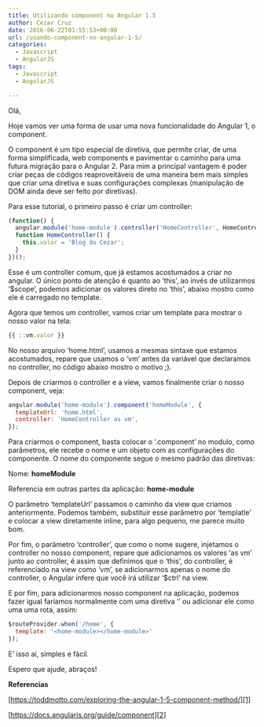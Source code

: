 ```yaml
---
title: Utilizando component no Angular 1.5
author: Cezar Cruz
date: 2016-06-22T01:55:53+00:00
url: /usando-component-no-angular-1-5/
categories:
  - Javascript
  - AngularJS
tags:
  - Javascript
  - AngularJS

---
```

Olá,

Hoje vamos ver uma forma de usar uma nova funcionalidade do Angular 1, o component.

O component é um tipo especial de diretiva, que permite criar, de uma forma simplificada, web components e pavimentar o caminho para uma futura migração para o Angular 2. Para mim a principal vantagem é poder criar peças de códigos reaproveitáveis de uma maneira bem mais simples que criar uma diretiva e suas configurações complexas (manipulação de DOM ainda deve ser feito por diretivas).

<!--more-->

Para esse tutorial, o primeiro passo é criar um controller:

```javascript
(function() {
  angular.module('home-module').controller('HomeController', HomeController);
  function HomeController() {
    this.valor = 'Blog do Cezar';
  }
})();
```

Esse é um controller comum, que já estamos acostumados a criar no angular. O único ponto de atenção é quanto ao &#8216;this&#8217;, ao invés de utilizarmos &#8216;$scope&#8217;, podemos adicionar os valores direto no &#8216;this&#8217;, abaixo mostro como ele é carregado no template.

Agora que temos um controller, vamos criar um template para mostrar o nosso valor na tela:

```javascript
{{ ::vm.valor }}
```

No nosso arquivo &#8216;home.html&#8217;, usamos a mesmas sintaxe que estamos acostumados, repare que usamos o &#8216;vm&#8217; antes da variável que declaramos no controller, no código abaixo mostro o motivo ;).

Depois de criarmos o controller e a view, vamos finalmente criar o nosso component, veja:

```javascript
angular.module('home-module').component('homeModule', {
  templateUrl: 'home.html',
  controller: 'HomeController as vm',
});
```

Para criarmos o component, basta colocar o &#8216;.component&#8217; no modulo, como parâmetros, ele recebe o nome e um objeto com as configurações do componente. O nome do componente segue o mesmo padrão das diretivas:

Nome: **homeModule**

Referencia em outras partes da aplicação: **home-module**

O parâmetro &#8216;templateUrl&#8217; passamos o caminho da view que criamos anteriormente. Podemos também, substituir esse parâmetro por &#8216;templatle&#8217; e colocar a view diretamente inline, para algo pequeno, me parece muito bom.

Por fim, o parâmetro &#8216;controller&#8217;, que como o nome sugere, injetamos o controller no nosso component, repare que adicionamos os valores &#8216;as vm&#8217; junto ao controller, é assim que definimos que o &#8216;this&#8217;, do controller, é referenciado na view como &#8216;vm&#8217;, se adicionarmos apenas o nome do controller, o Angular infere que você irá utilizar &#8216;$ctrl&#8217; na view.

E por fim, para adicionarmos nosso component na aplicação, podemos fazer igual faríamos normalmente com uma diretiva &#8216;<home-module></home-module>&#8217; ou adicionar ele como uma uma rota, assim:

```javascript
$routeProvider.when('/home', {
  template: '<home-module></home-module>'
});
```

E&#8217; isso ai, simples e fácil.

Espero que ajude, abraços!

**Referencias**

[https://toddmotto.com/exploring-the-angular-1-5-component-method/][1]

[https://docs.angularjs.org/guide/component][2]

[1]: https://toddmotto.com/exploring-the-angular-1-5-component-method/
[2]: https://docs.angularjs.org/guide/component